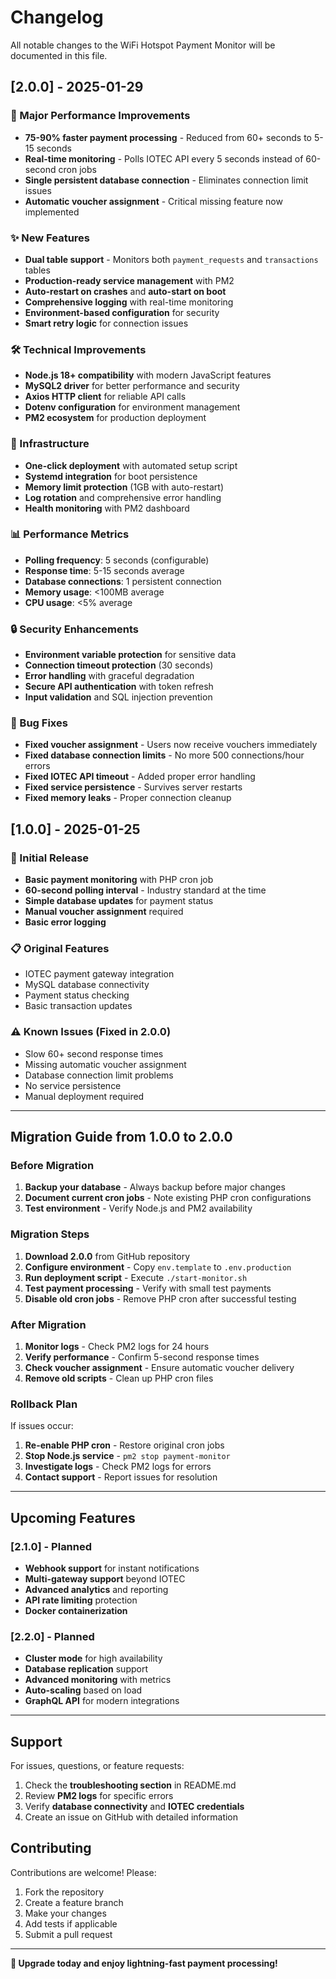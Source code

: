 # Changelog

All notable changes to the WiFi Hotspot Payment Monitor will be documented in this file.

## [2.0.0] - 2025-01-29

### 🚀 Major Performance Improvements
- **75-90% faster payment processing** - Reduced from 60+ seconds to 5-15 seconds
- **Real-time monitoring** - Polls IOTEC API every 5 seconds instead of 60-second cron jobs
- **Single persistent database connection** - Eliminates connection limit issues
- **Automatic voucher assignment** - Critical missing feature now implemented

### ✨ New Features
- **Dual table support** - Monitors both `payment_requests` and `transactions` tables
- **Production-ready service management** with PM2
- **Auto-restart on crashes** and **auto-start on boot**
- **Comprehensive logging** with real-time monitoring
- **Environment-based configuration** for security
- **Smart retry logic** for connection issues

### 🛠️ Technical Improvements
- **Node.js 18+ compatibility** with modern JavaScript features
- **MySQL2 driver** for better performance and security
- **Axios HTTP client** for reliable API calls
- **Dotenv configuration** for environment management
- **PM2 ecosystem** for production deployment

### 🔧 Infrastructure
- **One-click deployment** with automated setup script
- **Systemd integration** for boot persistence
- **Memory limit protection** (1GB with auto-restart)
- **Log rotation** and comprehensive error handling
- **Health monitoring** with PM2 dashboard

### 📊 Performance Metrics
- **Polling frequency**: 5 seconds (configurable)
- **Response time**: 5-15 seconds average
- **Database connections**: 1 persistent connection
- **Memory usage**: <100MB average
- **CPU usage**: <5% average

### 🔒 Security Enhancements
- **Environment variable protection** for sensitive data
- **Connection timeout protection** (30 seconds)
- **Error handling** with graceful degradation
- **Secure API authentication** with token refresh
- **Input validation** and SQL injection prevention

### 🐛 Bug Fixes
- **Fixed voucher assignment** - Users now receive vouchers immediately
- **Fixed database connection limits** - No more 500 connections/hour errors
- **Fixed IOTEC API timeout** - Added proper error handling
- **Fixed service persistence** - Survives server restarts
- **Fixed memory leaks** - Proper connection cleanup

## [1.0.0] - 2025-01-25

### 🎯 Initial Release
- **Basic payment monitoring** with PHP cron job
- **60-second polling interval** - Industry standard at the time
- **Simple database updates** for payment status
- **Manual voucher assignment** required
- **Basic error logging**

### 📋 Original Features
- IOTEC payment gateway integration
- MySQL database connectivity
- Payment status checking
- Basic transaction updates

### ⚠️ Known Issues (Fixed in 2.0.0)
- Slow 60+ second response times
- Missing automatic voucher assignment
- Database connection limit problems
- No service persistence
- Manual deployment required

---

## Migration Guide from 1.0.0 to 2.0.0

### Before Migration
1. **Backup your database** - Always backup before major changes
2. **Document current cron jobs** - Note existing PHP cron configurations
3. **Test environment** - Verify Node.js and PM2 availability

### Migration Steps
1. **Download 2.0.0** from GitHub repository
2. **Configure environment** - Copy `env.template` to `.env.production`
3. **Run deployment script** - Execute `./start-monitor.sh`
4. **Test payment processing** - Verify with small test payments
5. **Disable old cron jobs** - Remove PHP cron after successful testing

### After Migration
1. **Monitor logs** - Check PM2 logs for 24 hours
2. **Verify performance** - Confirm 5-second response times
3. **Check voucher assignment** - Ensure automatic voucher delivery
4. **Remove old scripts** - Clean up PHP cron files

### Rollback Plan
If issues occur:
1. **Re-enable PHP cron** - Restore original cron jobs
2. **Stop Node.js service** - `pm2 stop payment-monitor`
3. **Investigate logs** - Check PM2 logs for errors
4. **Contact support** - Report issues for resolution

---

## Upcoming Features

### [2.1.0] - Planned
- **Webhook support** for instant notifications
- **Multi-gateway support** beyond IOTEC
- **Advanced analytics** and reporting
- **API rate limiting** protection
- **Docker containerization**

### [2.2.0] - Planned
- **Cluster mode** for high availability
- **Database replication** support
- **Advanced monitoring** with metrics
- **Auto-scaling** based on load
- **GraphQL API** for modern integrations

---

## Support

For issues, questions, or feature requests:
1. Check the **troubleshooting section** in README.md
2. Review **PM2 logs** for specific errors
3. Verify **database connectivity** and **IOTEC credentials**
4. Create an issue on GitHub with detailed information

## Contributing

Contributions are welcome! Please:
1. Fork the repository
2. Create a feature branch
3. Make your changes
4. Add tests if applicable
5. Submit a pull request

---

**🚀 Upgrade today and enjoy lightning-fast payment processing!** 